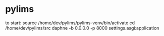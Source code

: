 # pylims

to start:
source /home/dev/pylims/pylims-venv/bin/activate
cd /home/dev/pylims/src
daphne -b 0.0.0.0 -p 8000 settings.asgi:application